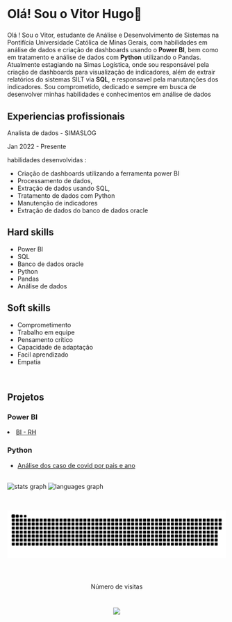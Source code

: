 <br clear="both">

<h1>Olá! Sou o Vitor Hugo👋</h1>

###

Olá ! Sou o Vitor, estudante de Análise e Desenvolvimento de Sistemas na Pontifícia Universidade Católica de Minas Gerais, com habilidades em análise de dados e criação de dashboards usando o **Power BI**, bem como em tratamento e análise de dados com **Python** utilizando o Pandas. Atualmente estagiando na Simas Logística, onde sou responsável pela criação de dashboards para visualização de indicadores, além de extrair relatórios do sistemas SILT via **SQL**, e responsavel pela manutanções dos indicadores. Sou comprometido, dedicado e sempre em busca de desenvolver minhas habilidades e conhecimentos em análise de dados
###

<h2>Experiencias profissionais</h2>
<p>Analista de dados - SIMASLOG</p>
<p>Jan 2022 - Presente</p>
<p>habilidades desenvolvidas :</p>
<ul>
  <li>Criação de dashboards utilizando a ferramenta power BI</li>
  <li>Processamento de dados, </li>
  <li>Extração de dados usando SQL, </li>
  <li>Tratamento de dados com Python</li> 
  <li>Manutenção de indicadores</li>
  <li>Extração de dados do banco de dados oracle</li>
</ul>

<h2>Hard skills</h2>
<ul>
  <li>Power BI</li>
  <li>SQL</li>
  <li>Banco de dados oracle</li>
  <li>Python</li> 
  <li>Pandas</li>
  <li>Análise de dados</li>
</ul>

<h2>Soft skills</h2>
<ul>
  <li>Comprometimento</li>
  <li>Trabalho em equipe</li>
  <li>Pensamento crítico</li>
  <li>Capacidade de adaptação</li> 
  <li>Facil aprendizado</li>
  <li>Empatia</li>
</ul>
<br clear="both">

<h2> Projetos </h2>

<h3>Power BI </h3>
   
   <li><a href="https://app.powerbi.com/view?r=eyJrIjoiZGM5OTU0YjEtZTgxNi00ZjZjLWFkN2EtMzFlYjUyM2M3ZTQ3IiwidCI6IjY5YWYxMTZmLWIzYjgtNGQwYi1iYzk4LWQyOWRlN2M2MWRkNCJ9"> BI - RH </a></li>
   
<h3>Python </h3>
<ul>
   <li><a href="https://github.com/TorugoH/Analise-caso-covid/blob/main/Untitled-1.ipynb"> Análise dos caso de covid por pais e ano</a></li>
 </ul>
<br clear="both">
<div>
  <img src="https://github-readme-stats.vercel.app/api?hide_title=false&hide_rank=false&show_icons=true&include_all_commits=true&count_private=true&disable_animations=false&theme=dark&locale=pt-br&hide_border=true&username=TorugoH" height="150" alt="stats graph"  />
    <img src="https://github-readme-stats.vercel.app/api/top-langs?locale=pt-br&hide_title=false&layout=compact&card_width=320&langs_count=5&theme=dark&hide_border=true&username=TorugoH" height="150" alt="languages graph"  />
</div>


###

<div align="left">
</div>

###

<h2 align="left"></h2>

###

<br clear="both">

<img src="https://raw.githubusercontent.com/TorugoH/TorugoH/output/snake.svg" alt="Snake animation" />

###

<br clear="both">

<p align="center">Número de visitas</p>

###

<br clear="both">

<div align="center">
  <img src="https://profile-counter.glitch.me/TorugoH/count.svg?"  />
</div>

###

<div align="left">
</div>


